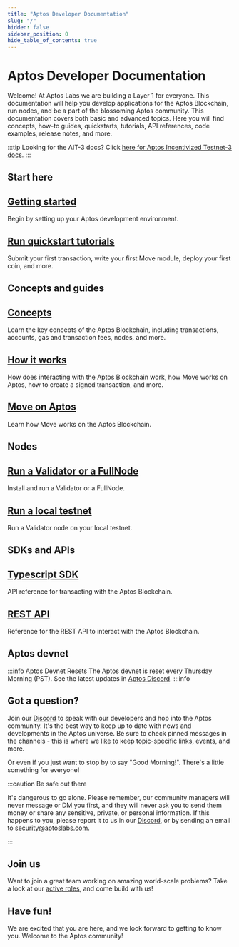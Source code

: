 ```yaml
---
title: "Aptos Developer Documentation"
slug: "/"
hidden: false
sidebar_position: 0
hide_table_of_contents: true
---
```


# Aptos Developer Documentation

Welcome! At Aptos Labs we are building a Layer 1 for everyone. This documentation will help you develop applications for the Aptos Blockchain, run nodes, and be a part of the blossoming Aptos community. This documentation covers both basic and advanced topics. Here you will find concepts, how-to guides, quickstarts, tutorials, API references, code examples, release notes, and more.

:::tip Looking for the AIT-3 docs?
  Click [here for Aptos Incentivized Testnet-3 docs](/nodes/ait/ait-3).
:::

## Start here

<div class="docs-card-container">
<div class="row row-cols-1 row-cols-md-3a g-4">
  
  <div class="col">
    <div class="card card-body h-100 d-flex flex-column" >
    <a href="guides/getting-started" class="card-title card-link stretched-link"> <h2>Getting started</h2></a>
    <p class="card-text">Begin by setting up your Aptos development environment.</p>
</div>
  </div>
  <div class="col">
    <div class="card card-body h-100 d-flex flex-column">
    <a href="tutorials/aptos-quickstarts/" class="card-title card-link stretched-link"> <h2>Run quickstart tutorials</h2></a>
    <p class="card-text">Submit your first transaction, write your first Move module, deploy your first coin, and more.</p>
</div>
</div>
</div>
</div>

## Concepts and guides

<div class="docs-card-container">
<div class="row row-cols-1 row-cols-md-2a g-4">
  <div class="col">
    <div class="card card-body h-100 d-flex flex-column">
    <a href="concepts/aptos-concepts" class="card-title card-link stretched-link"> <h2>Concepts</h2></a>
    <p class="card-text">Learn the key concepts of the Aptos Blockchain, including transactions, accounts, gas and transaction fees, nodes, and more. </p>
</div>
</div>
  <div class="col">
    <div class="card card-body h-100 d-flex flex-column" >
    <a href="guides/aptos-guides" class="card-title card-link stretched-link"> <h2>How it works</h2></a>
    <p class="card-text">How does interacting with the Aptos Blockchain work, how Move works on Aptos, how to create a signed transaction, and more.</p>
</div>
  </div>
  <div class="col">
    <div class="card card-body h-100 d-flex flex-column">
    <a href="guides/move-guides/move-on-aptos" class="card-title card-link stretched-link"> <h2>Move on Aptos</h2></a>
    <p class="card-text">Learn how Move works on the Aptos Blockchain.</p>
</div>
</div>
</div>
</div>

## Nodes

<div class="docs-card-container">
<div class="row row-cols-1 row-cols-md-3a g-4">
  <div class="col">
    <div class="card card-body h-100 d-flex flex-column" >
    <a href="nodes/nodes-index" class="card-title card-link stretched-link"> <h2>Run a Validator or a FullNode</h2></a>
    <p class="card-text">Install and run a Validator or a FullNode.</p>
</div>
</div>
  <div class="col">
    <div class="card card-body h-100 d-flex flex-column"  >
    <a href="nodes/nodes-index#for-a-local-testnet" class="card-title card-link stretched-link"> <h2>Run a local testnet</h2></a>
    <p class="card-text">Run a Validator node on your local testnet.</p>
</div>
  </div>
  
</div>
</div>

## SDKs and APIs

<div class="docs-card-container">
<div class="row row-cols-1 row-cols-md-3a g-4">
  <div class="col">
    <div class="card h-100" >
    <div class="card-body d-flex flex-column" >
    <a href="https://aptos-labs.github.io/ts-sdk-doc/" class="card-title card-link stretched-link"> <h2>Typescript SDK</h2></a>
    <p class="card-text">API reference for transacting with the Aptos Blockchain.</p>
</div>
</div>
</div>
  <div class="col">
  <div class="card h-100" >
    <div class="card-body d-flex flex-column"  >
    <a href="https://fullnode.devnet.aptoslabs.com/v1/spec#/" class="card-title card-link stretched-link"> <h2>REST API</h2></a>
    <p class="card-text">Reference for the REST API to interact with the Aptos Blockchain.</p>
</div>
</div>
</div>
</div>
</div>

## Aptos devnet

:::info Aptos Devnet Resets
The Aptos devnet is reset every Thursday Morning (PST). See the latest updates in [Aptos Discord][discord].
:::info

## Got a question?

Join our [Discord][discord] to speak with our developers and hop into the Aptos community. It's the best way to keep up to date with news and developments in the Aptos universe. Be sure to check pinned messages in the channels - this is where we like to keep topic-specific links, events, and more.

Or even if you just want to stop by to say "Good Morning!". There's a little something for everyone!

:::caution Be safe out there

It's dangerous to go alone. Please remember, our community managers will never message or DM you first, and they will never ask you to send them money or share any sensitive, private, or personal information. If this happens to you, please report it to us in our [Discord][discord], or by sending an email to [security@aptoslabs.com](mailto:security@aptoslabs.com).

:::

## Join us

Want to join a great team working on amazing world-scale problems? Take a look at our [active roles](https://boards.greenhouse.io/aptoslabs), and come build with us!

## Have fun!

We are excited that you are here, and we look forward to getting to know you. Welcome to the Aptos community!

[typeform]: https://www.aptoslabs.com/developers
[discord]: https://discord.gg/aptoslabs
